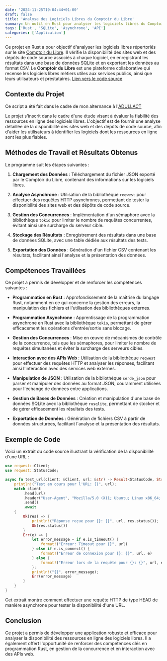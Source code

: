 ```yaml
---
date: '2024-11-25T19:04:44+01:00'
draft: false
title: 'Analyse des Logiciels Libres du Comptoir du Libre'
summary: Un outil en Rust pour analyser les logiciels libres du Comptoir du Libre en vérifiant la disponibilité de leurs sites web et de leurs dépôts de code source.
tags: ['Rust', 'SQLite', 'Asynchrone', 'API']
categories: ['Application']
---
```


Ce projet en Rust a pour objectif d'analyser les logiciels libres répertoriés sur le site [Comptoir du Libre](https://comptoir-du-libre.org/). Il vérifie la disponibilité des sites web et des dépôts de code source associés à chaque logiciel, en enregistrant les résultats dans une base de données SQLite et en exportant les données au format CSV.
Le **Comptoir du Libre** est une plateforme collaborative qui recense les logiciels libres métiers utiles aux services publics, ainsi que leurs utilisateurs et prestataires. [Lien vers le code source](https://gitlab.adullact.net/echallias/comptoir_tests_urls)

## Contexte du Projet

Ce script a été fait dans le cadre de mon alternance à l'[ADULLACT](https://adullact.org)

Le projet s'inscrit dans le cadre d'une étude visant à évaluer la fiabilité des ressources en ligne des logiciels libres. L'objectif est de fournir une analyse détaillée de la disponibilité des sites web et des dépôts de code source, afin d'aider les utilisateurs à identifier les logiciels dont les ressources en ligne sont les plus fiables.

## Méthodes de Travail et Résultats Obtenus

Le programme suit les étapes suivantes :

1. **Chargement des Données** : Téléchargement du fichier JSON exporté par le Comptoir du Libre, contenant des informations sur les logiciels libres.

2. **Analyse Asynchrone** : Utilisation de la bibliothèque `reqwest` pour effectuer des requêtes HTTP asynchrones, permettant de tester la disponibilité des sites web et des dépôts de code source.

3. **Gestion des Concurrences** : Implémentation d'un sémaphore avec la bibliothèque `tokio` pour limiter le nombre de requêtes concurrentes, évitant ainsi une surcharge du serveur cible.

4. **Stockage des Résultats** : Enregistrement des résultats dans une base de données SQLite, avec une table dédiée aux résultats des tests.

5. **Exportation des Données** : Génération d'un fichier CSV contenant les résultats, facilitant ainsi l'analyse et la présentation des données.

## Compétences Travaillées  

Ce projet a permis de développer et de renforcer les compétences suivantes :

- **Programmation en Rust** : Approfondissement de la maîtrise du langage Rust, notamment en ce qui concerne la gestion des erreurs, la manipulation des fichiers et l'utilisation des bibliothèques externes.

- **Programmation Asynchrone** : Apprentissage de la programmation asynchrone en Rust avec la bibliothèque `tokio`, permettant de gérer efficacement les opérations d'entrée/sortie sans blocage.

- **Gestion des Concurrences** : Mise en œuvre de mécanismes de contrôle de la concurrence, tels que les sémaphores, pour limiter le nombre de requêtes simultanées et éviter la surcharge des serveurs cibles.

- **Interaction avec des APIs Web** : Utilisation de la bibliothèque `reqwest` pour effectuer des requêtes HTTP et analyser les réponses, facilitant ainsi l'interaction avec des services web externes.

- **Manipulation de JSON** : Utilisation de la bibliothèque `serde_json` pour parser et manipuler des données au format JSON, couramment utilisées pour l'échange de données entre applications.

- **Gestion de Bases de Données** : Création et manipulation d'une base de données SQLite avec la bibliothèque `rusqlite`, permettant de stocker et de gérer efficacement les résultats des tests.

- **Exportation de Données** : Génération de fichiers CSV à partir de données structurées, facilitant l'analyse et la présentation des résultats.

## Exemple de Code

Voici un extrait du code source illustrant la vérification de la disponibilité d'une URL :

```rust
use reqwest::Client;
use reqwest::StatusCode;

async fn test_url(client: &Client, url: &str) -> Result<StatusCode, String> {
    println!("Test en cours pour l'URL: {}", url);
    match client
        .head(url)
        .header("User-Agent", "Mozilla/5.0 (X11; Ubuntu; Linux x86_64; rv:132.0) Gecko/20100101 Firefox/132.0")
        .send()
        .await
    {
        Ok(res) => {
            println!("Réponse reçue pour {}: {}", url, res.status());
            Ok(res.status())
        }
        Err(e) => {
            let error_message = if e.is_timeout() {
                format!("Erreur: Timeout pour {}", url)
            } else if e.is_connect() {
                format!("Erreur de connexion pour {}: {}", url, e)
            } else {
                format!("Erreur lors de la requête pour {}: {}", url, e)
            };
            println!("{}", error_message);
            Err(error_message)
        }
    }
}
```

Cet extrait montre comment effectuer une requête HTTP de type HEAD de manière asynchrone pour tester la disponibilité d'une URL.

## Conclusion

Ce projet a permis de développer une application robuste et efficace pour analyser la disponibilité des ressources en ligne des logiciels libres. Il a également offert l'opportunité de renforcer des compétences clés en programmation Rust, en gestion de la concurrence et en interaction avec des APIs web. 